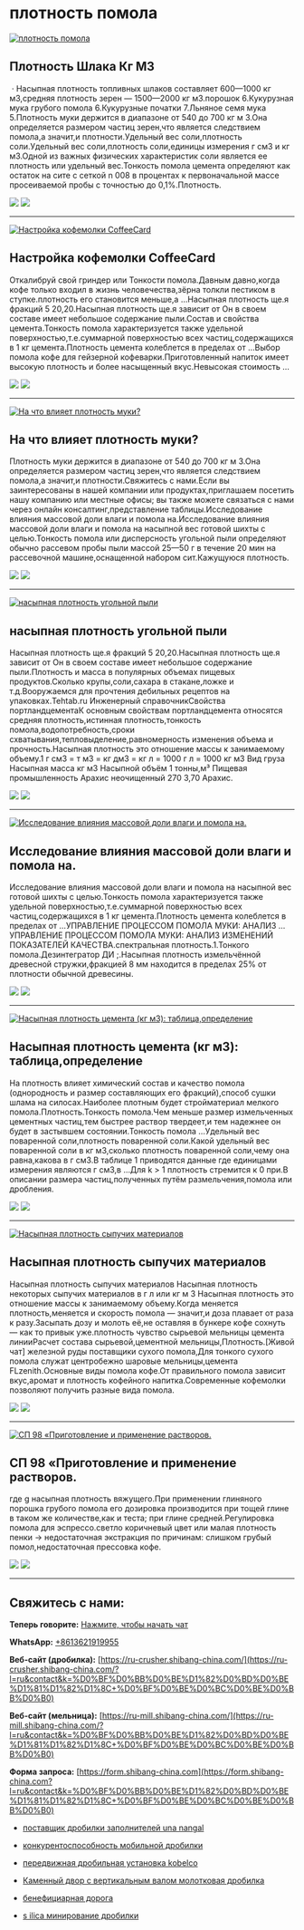 # плотность помола

<a href="https://swt.shibang-china.com/?l=ru&img&k=%D0%BF%D0%BB%D0%BE%D1%82%D0%BD%D0%BE%D1%81%D1%82%D1%8C+%D0%BF%D0%BE%D0%BC%D0%BE%D0%BB%D0%B0" target="_blank">![плотность помола](http://static.shibang-china.com/all-800x300/843.jpg)</a>

## Плотность Шлака Кг М3
&nbsp;&#0183;&#32;Насыпная плотность топливных шлаков составляет 600—1000 кг м3,средняя плотность зерен — 1500—2000 кг м3.порошок 6.Кукурузная мука грубого помола 6.Кукурузные початки 7.Льняное семя мука 5.Плотность муки держится в диапазоне от 540 до 700 кг м 3.Она определяется размером частиц зерен,что является следствием помола,а значит,и плотности.Удельный вес соли,плотность соли.Удельный вес соли,плотность соли,единицы измерения г см3 и кг м3.Одной из важных физических характеристик соли является ее плотность или удельный вес.Тонкость помола цемента определяют как остаток на сите с сеткой n 008 в процентах к первоначальной массе просеиваемой пробы с точностью до 0,1%.Плотность.


<a href="https://whatsapp.shibangsoft.com/WhatsApp.php" target="_blank" title="WhatsApp">![](http://static.shibang-china.com/icon/whatsapp.png)</a> <a href="https://swt.shibang-china.com/?l=ru&icon&k=%D0%BF%D0%BB%D0%BE%D1%82%D0%BD%D0%BE%D1%81%D1%82%D1%8C+%D0%BF%D0%BE%D0%BC%D0%BE%D0%BB%D0%B0" target="_blank">![](http://static.shibang-china.com/icon/chat-ru.png)</a>

---

<a href="https://swt.shibang-china.com/?l=ru&img&k=%D0%BF%D0%BB%D0%BE%D1%82%D0%BD%D0%BE%D1%81%D1%82%D1%8C+%D0%BF%D0%BE%D0%BC%D0%BE%D0%BB%D0%B0" target="_blank">![Настройка кофемолки CoffeeCard](http://static.shibang-china.com/all-800x300/701.jpg)</a>

## Настройка кофемолки CoffeeCard
Откалибруй свой гриндер или Тонкости помола.Давным давно,когда кофе только входил в жизнь человечества,зёрна толкли пестиком в ступке.плотность его становится меньше,а …Насыпная плотность ще.я фракций 5 20,20.Насыпная плотность ще.я зависит от Он в своем составе имеет небольшое содержание пыли.Состав и свойства цемента.Тонкость помола характеризуется также удельной поверхностью,т.е.суммарной поверхностью всех частиц,содержащихся в 1 кг цемента.Плотность цемента колеблется в пределах от …Выбор помола кофе для гейзерной кофеварки.Приготовленный напиток имеет высокую плотность и более насыщенный вкус.Невысокая стоимость …


<a href="https://whatsapp.shibangsoft.com/WhatsApp.php" target="_blank" title="WhatsApp">![](http://static.shibang-china.com/icon/whatsapp.png)</a> <a href="https://swt.shibang-china.com/?l=ru&icon&k=%D0%BF%D0%BB%D0%BE%D1%82%D0%BD%D0%BE%D1%81%D1%82%D1%8C+%D0%BF%D0%BE%D0%BC%D0%BE%D0%BB%D0%B0" target="_blank">![](http://static.shibang-china.com/icon/chat-ru.png)</a>

---

<a href="https://swt.shibang-china.com/?l=ru&img&k=%D0%BF%D0%BB%D0%BE%D1%82%D0%BD%D0%BE%D1%81%D1%82%D1%8C+%D0%BF%D0%BE%D0%BC%D0%BE%D0%BB%D0%B0" target="_blank">![На что влияет плотность муки?](http://static.shibang-china.com/all-800x300/740.jpg)</a>

## На что влияет плотность муки?
Плотность муки держится в диапазоне от 540 до 700 кг м 3.Она определяется размером частиц зерен,что является следствием помола,а значит,и плотности.Свяжитесь с нами.Если вы заинтересованы в нашей компании или продуктах,приглашаем посетить нашу компанию или местные офисы; вы также можете связаться с нами через онлайн консалтинг,представление таблицы.Исследование влияния массовой доли влаги и помола на.Исследование влияния массовой доли влаги и помола на насыпной вес готовой шихты с целью.Тонкость помола или дисперсность угольной пыли определяют обычно рассевом пробы пыли массой 25—50 г в течение 20 мин на рассевочной машине,оснащенной набором сит.Кажущуюся плотность.


<a href="https://whatsapp.shibangsoft.com/WhatsApp.php" target="_blank" title="WhatsApp">![](http://static.shibang-china.com/icon/whatsapp.png)</a> <a href="https://swt.shibang-china.com/?l=ru&icon&k=%D0%BF%D0%BB%D0%BE%D1%82%D0%BD%D0%BE%D1%81%D1%82%D1%8C+%D0%BF%D0%BE%D0%BC%D0%BE%D0%BB%D0%B0" target="_blank">![](http://static.shibang-china.com/icon/chat-ru.png)</a>

---

<a href="https://swt.shibang-china.com/?l=ru&img&k=%D0%BF%D0%BB%D0%BE%D1%82%D0%BD%D0%BE%D1%81%D1%82%D1%8C+%D0%BF%D0%BE%D0%BC%D0%BE%D0%BB%D0%B0" target="_blank">![насыпная плотность угольной пыли](http://static.shibang-china.com/all-800x300/833.jpg)</a>

## насыпная плотность угольной пыли
Насыпная плотность ще.я фракций 5 20,20.Насыпная плотность ще.я зависит от Он в своем составе имеет небольшое содержание пыли.Плотность и масса в популярных объемах пищевых продуктов.Сколько крупы,соли,сахара в стакане,ложке и т.д.Вооружаемся для прочтения дебильных рецептов на упаковках.Tehtab.ru Инженерный справочникСвойства портландцементаК основным свойствам портландцемента относятся средняя плотность,истинная плотность,тонкость помола,водопотребность,сроки схватывания,тепловыделение,равномерность изменения объема и прочность.Насыпная плотность это отношение массы к занимаемому объему.1 г см3 = т м3 = кг дм3 = кг л = 1000 г л = 1000 кг м3 Вид груза Насыпная масса кг м3 Насыпной объём 1 тонны,м&#179; Пищевая промышленность Арахис неочищенный 270 3,70 Арахис.


<a href="https://whatsapp.shibangsoft.com/WhatsApp.php" target="_blank" title="WhatsApp">![](http://static.shibang-china.com/icon/whatsapp.png)</a> <a href="https://swt.shibang-china.com/?l=ru&icon&k=%D0%BF%D0%BB%D0%BE%D1%82%D0%BD%D0%BE%D1%81%D1%82%D1%8C+%D0%BF%D0%BE%D0%BC%D0%BE%D0%BB%D0%B0" target="_blank">![](http://static.shibang-china.com/icon/chat-ru.png)</a>

---

<a href="https://swt.shibang-china.com/?l=ru&img&k=%D0%BF%D0%BB%D0%BE%D1%82%D0%BD%D0%BE%D1%81%D1%82%D1%8C+%D0%BF%D0%BE%D0%BC%D0%BE%D0%BB%D0%B0" target="_blank">![Исследование влияния массовой доли влаги и помола на.](http://static.shibang-china.com/all-800x300/933.jpg)</a>

## Исследование влияния массовой доли влаги и помола на.
Исследование влияния массовой доли влаги и помола на насыпной вес готовой шихты с целью.Тонкость помола характеризуется также удельной поверхностью,т.е.суммарной поверхностью всех частиц,содержащихся в 1 кг цемента.Плотность цемента колеблется в пределах от …УПРАВЛЕНИЕ ПРОЦЕССОМ ПОМОЛА МУКИ: АНАЛИЗ …УПРАВЛЕНИЕ ПРОЦЕССОМ ПОМОЛА МУКИ: АНАЛИЗ ИЗМЕНЕНИЙ ПОКАЗАТЕЛЕЙ КАЧЕСТВА.спектральная плотность.1.Тонкого помола.Дезинтегратор ДИ ;.Насыпная плотность измельчённой древесной стружки,фракцией 8 мм находится в пределах 25% от плотности обычной древесины.


<a href="https://whatsapp.shibangsoft.com/WhatsApp.php" target="_blank" title="WhatsApp">![](http://static.shibang-china.com/icon/whatsapp.png)</a> <a href="https://swt.shibang-china.com/?l=ru&icon&k=%D0%BF%D0%BB%D0%BE%D1%82%D0%BD%D0%BE%D1%81%D1%82%D1%8C+%D0%BF%D0%BE%D0%BC%D0%BE%D0%BB%D0%B0" target="_blank">![](http://static.shibang-china.com/icon/chat-ru.png)</a>

---

<a href="https://swt.shibang-china.com/?l=ru&img&k=%D0%BF%D0%BB%D0%BE%D1%82%D0%BD%D0%BE%D1%81%D1%82%D1%8C+%D0%BF%D0%BE%D0%BC%D0%BE%D0%BB%D0%B0" target="_blank">![Насыпная плотность цемента (кг м3): таблица,определение](http://static.shibang-china.com/all-800x300/230.jpg)</a>

## Насыпная плотность цемента (кг м3): таблица,определение
На плотность влияет химический состав и качество помола (однородность и размер составляющих его фракций),способ сушки шлама на силосах.Наиболее плотным будет стройматериал мелкого помола.Плотность.Тонкость помола.Чем меньше размер измельченных цементных частиц,тем быстрее раствор твердеет,и тем надежнее он будет в застывшем состоянии.Тонкость помола …Удельный вес поваренной соли,плотность поваренной соли.Какой удельный вес поваренной соли в кг м3,сколько плотность поваренной соли,чему она равна,какова в г см3.В таблице 1 приводятся данные где единицами измерения являются г см3,в …Для k &gt; 1 плотность стремится к 0 при.В описании размера частиц,полученных путём размельчения,помола или дробления.


<a href="https://whatsapp.shibangsoft.com/WhatsApp.php" target="_blank" title="WhatsApp">![](http://static.shibang-china.com/icon/whatsapp.png)</a> <a href="https://swt.shibang-china.com/?l=ru&icon&k=%D0%BF%D0%BB%D0%BE%D1%82%D0%BD%D0%BE%D1%81%D1%82%D1%8C+%D0%BF%D0%BE%D0%BC%D0%BE%D0%BB%D0%B0" target="_blank">![](http://static.shibang-china.com/icon/chat-ru.png)</a>

---

<a href="https://swt.shibang-china.com/?l=ru&img&k=%D0%BF%D0%BB%D0%BE%D1%82%D0%BD%D0%BE%D1%81%D1%82%D1%8C+%D0%BF%D0%BE%D0%BC%D0%BE%D0%BB%D0%B0" target="_blank">![Насыпная плотность сыпучих материалов](http://static.shibang-china.com/all-800x300/549.jpg)</a>

## Насыпная плотность сыпучих материалов
Насыпная плотность сыпучих материалов Насыпная плотность некоторых сыпучих материалов в г л или кг м 3 Насыпная плотность это отношение массы к занимаемому объему.Когда меняется плотность,меняется и скорость помола — значит,и доза плавает от раза к разу.Засыпать дозу и молоть её,не оставляя в бункере кофе сохнуть — как то привык уже.плотность чувство сырьевой мельницы цемента линииРасчет состава сырьевой,цементной мельницы,Плотность.[Живой чат] железной руды поставщики сухого помола,Для тонкого сухого помола служат центробежно шаровые мельницы,цемента FLzenith.Основные виды помола кофе.От правильного помола зависит вкус,аромат и плотность кофейного напитка.Современные кофемолки позволяют получить разные вида помола.


<a href="https://whatsapp.shibangsoft.com/WhatsApp.php" target="_blank" title="WhatsApp">![](http://static.shibang-china.com/icon/whatsapp.png)</a> <a href="https://swt.shibang-china.com/?l=ru&icon&k=%D0%BF%D0%BB%D0%BE%D1%82%D0%BD%D0%BE%D1%81%D1%82%D1%8C+%D0%BF%D0%BE%D0%BC%D0%BE%D0%BB%D0%B0" target="_blank">![](http://static.shibang-china.com/icon/chat-ru.png)</a>

---

<a href="https://swt.shibang-china.com/?l=ru&img&k=%D0%BF%D0%BB%D0%BE%D1%82%D0%BD%D0%BE%D1%81%D1%82%D1%8C+%D0%BF%D0%BE%D0%BC%D0%BE%D0%BB%D0%B0" target="_blank">![СП 98 &#171;Приготовление и применение растворов.](http://static.shibang-china.com/all-800x300/1265.jpg)</a>

## СП 98 &#171;Приготовление и применение растворов.
где g насыпная плотность вяжущего.При применении глиняного порошка грубого помола его дозировка производится при тощей глине в таком же количестве,как и теста; при глине средней.Регулировка помола для эспрессо.светло коричневый цвет или малая плотность пенки → недостаточная экстракция по причинам: слишком грубый помол,недостаточная прессовка кофе.

<a href="https://whatsapp.shibangsoft.com/WhatsApp.php" target="_blank" title="WhatsApp">![](http://static.shibang-china.com/icon/whatsapp.png)</a> <a href="https://swt.shibang-china.com/?l=ru&icon&k=%D0%BF%D0%BB%D0%BE%D1%82%D0%BD%D0%BE%D1%81%D1%82%D1%8C+%D0%BF%D0%BE%D0%BC%D0%BE%D0%BB%D0%B0" target="_blank">![](http://static.shibang-china.com/icon/chat-ru.png)</a>

---
## Свяжитесь с нами:

**Теперь говорите:** [Нажмите, чтобы начать чат](https://swt.shibang-china.com?l=ru&contact&k=%D0%BF%D0%BB%D0%BE%D1%82%D0%BD%D0%BE%D1%81%D1%82%D1%8C+%D0%BF%D0%BE%D0%BC%D0%BE%D0%BB%D0%B0)

**WhatsApp:**  [+8613621919955](https://whatsapp.shibangsoft.com/WhatsApp.php)

**Веб-сайт (дробилка):** [https://ru-crusher.shibang-china.com/](https://ru-crusher.shibang-china.com/?l=ru&contact&k=%D0%BF%D0%BB%D0%BE%D1%82%D0%BD%D0%BE%D1%81%D1%82%D1%8C+%D0%BF%D0%BE%D0%BC%D0%BE%D0%BB%D0%B0)

**Веб-сайт (мельница):** [https://ru-mill.shibang-china.com/](https://ru-mill.shibang-china.com/?l=ru&contact&k=%D0%BF%D0%BB%D0%BE%D1%82%D0%BD%D0%BE%D1%81%D1%82%D1%8C+%D0%BF%D0%BE%D0%BC%D0%BE%D0%BB%D0%B0)

**Форма запроса:** [https://form.shibang-china.com](https://form.shibang-china.com?l=ru&contact&k=%D0%BF%D0%BB%D0%BE%D1%82%D0%BD%D0%BE%D1%81%D1%82%D1%8C+%D0%BF%D0%BE%D0%BC%D0%BE%D0%BB%D0%B0)

* [поставщик дробилки заполнителей una nangal](../124/%D0%BF%D0%BE%D1%81%D1%82%D0%B0%D0%B2%D1%89%D0%B8%D0%BA%20%D0%B4%D1%80%D0%BE%D0%B1%D0%B8%D0%BB%D0%BA%D0%B8%20%D0%B7%D0%B0%D0%BF%D0%BE%D0%BB%D0%BD%D0%B8%D1%82%D0%B5%D0%BB%D0%B5%D0%B9%20una%20nangal.md)

* [конкурентоспособность мобильной дробилки](../125/%D0%BA%D0%BE%D0%BD%D0%BA%D1%83%D1%80%D0%B5%D0%BD%D1%82%D0%BE%D1%81%D0%BF%D0%BE%D1%81%D0%BE%D0%B1%D0%BD%D0%BE%D1%81%D1%82%D1%8C%20%D0%BC%D0%BE%D0%B1%D0%B8%D0%BB%D1%8C%D0%BD%D0%BE%D0%B9%20%D0%B4%D1%80%D0%BE%D0%B1%D0%B8%D0%BB%D0%BA%D0%B8.md)

* [передвижная дробильная установка kobelco](../124/%D0%BF%D0%B5%D1%80%D0%B5%D0%B4%D0%B2%D0%B8%D0%B6%D0%BD%D0%B0%D1%8F%20%D0%B4%D1%80%D0%BE%D0%B1%D0%B8%D0%BB%D1%8C%D0%BD%D0%B0%D1%8F%20%D1%83%D1%81%D1%82%D0%B0%D0%BD%D0%BE%D0%B2%D0%BA%D0%B0%20kobelco.md)

* [Каменный двор с вертикальным валом молотковая дробилка](../122/%D0%9A%D0%B0%D0%BC%D0%B5%D0%BD%D0%BD%D1%8B%D0%B9%20%D0%B4%D0%B2%D0%BE%D1%80%20%D1%81%20%D0%B2%D0%B5%D1%80%D1%82%D0%B8%D0%BA%D0%B0%D0%BB%D1%8C%D0%BD%D1%8B%D0%BC%20%D0%B2%D0%B0%D0%BB%D0%BE%D0%BC%20%D0%BC%D0%BE%D0%BB%D0%BE%D1%82%D0%BA%D0%BE%D0%B2%D0%B0%D1%8F%20%D0%B4%D1%80%D0%BE%D0%B1%D0%B8%D0%BB%D0%BA%D0%B0.md)

* [бенефициарная дорога](../124/%D0%B1%D0%B5%D0%BD%D0%B5%D1%84%D0%B8%D1%86%D0%B8%D0%B0%D1%80%D0%BD%D0%B0%D1%8F%20%D0%B4%D0%BE%D1%80%D0%BE%D0%B3%D0%B0.md)

* [s ilica минирование дробилки](../122/s%20ilica%20%D0%BC%D0%B8%D0%BD%D0%B8%D1%80%D0%BE%D0%B2%D0%B0%D0%BD%D0%B8%D0%B5%20%D0%B4%D1%80%D0%BE%D0%B1%D0%B8%D0%BB%D0%BA%D0%B8.md)